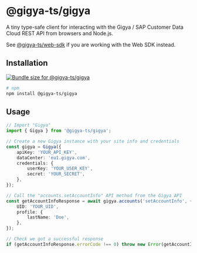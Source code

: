 # @gigya-ts/gigya

A tiny type-safe client for interacting with the Gigya / SAP Customer Data Cloud REST API from browsers and Node.js.

See [@gigya-ts/web-sdk](/packages/web-sdk/README.md) if you are working with the Web SDK instead.

## Installation

<a href="https://pkg-size.dev/@gigya-ts/gigya"><img src="https://pkg-size.dev/badge/bundle/3415" title="Bundle size for @gigya-ts/gigya"></a>

```bash
# npm
npm install @gigya-ts/gigya
```

## Usage

```typescript
// Import "Gigya"
import { Gigya } from '@gigya-ts/gigya';

// Create a new Gigya instance with your site info and credentials
const gigya = Gigya({
    apiKey: 'YOUR_API_KEY',
    dataCenter: 'eu1.gigya.com',
    credentials: {
        userKey: 'YOUR_USER_KEY',
        secret: 'YOUR_SECRET',
    },
});

// Call the "accounts.setAccountInfo" API method from the Gigya API
const getAccountInfoResponse = await gigya.accounts('setAccountInfo', {
    UID: 'YOUR_UID',
    profile: {
        lastName: 'Doe',
    },
});

// Check we got a successful response
if (getAccountInfoResponse.errorCode !== 0) throw new Error(getAccountInfoResponse.errorDetails);
```
